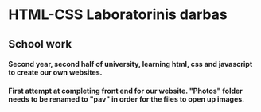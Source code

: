 # HTML-CSS Laboratorinis darbas
## School work
#### Second year, second half of university, learning html, css and javascript to create our own websites.<br/>
#### First attempt at completing front end for our website. "Photos" folder needs to be renamed to "pav" in order for the files to open up images.
